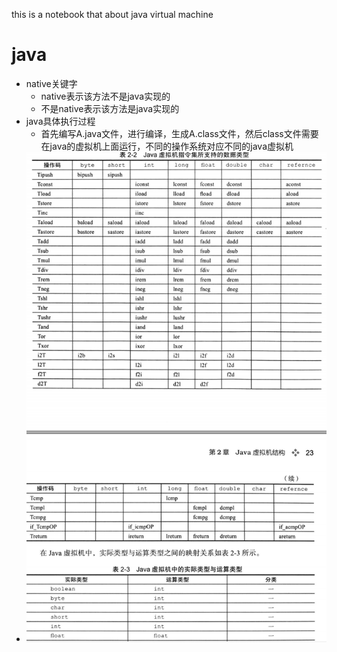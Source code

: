 this is a notebook that about java virtual machine



# java 

* native关键字
  * native表示该方法不是java实现的
  * 不是native表示该方法是java实现的
* java具体执行过程
  * 首先编写A.java文件，进行编译，生成A.class文件，然后class文件需要在java的虚拟机上面运行，不同的操作系统对应不同的java虚拟机
* ![1552641541267](https://github.com/lemon34/note/blob/master/java/screenshot/1552641541267.png)